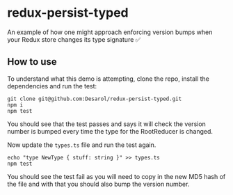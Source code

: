 # redux-persist-typed
An example of how one might approach enforcing version bumps when your Redux store changes its type signature ✅

## How to use

To understand what this demo is attempting, clone the repo, install the dependencies and run the test:

```
git clone git@github.com:Desarol/redux-persist-typed.git
npm i
npm test
```

You should see that the test passes and says it will check the version number is bumped every time the type for the RootReducer is changed.

Now update the `types.ts` file and run the test again.

```
echo "type NewType { stuff: string }" >> types.ts
npm test
```

You should see the test fail as you will need to copy in the new MD5 hash of the file
and with that you should also bump the version number.

